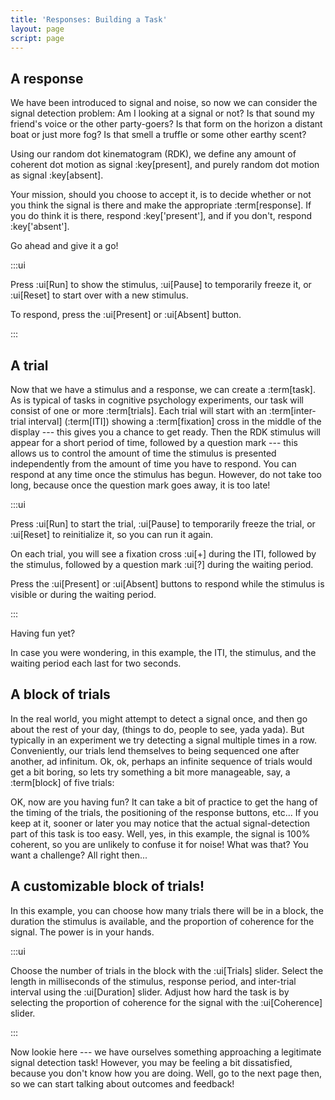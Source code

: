 ```yaml
---
title: 'Responses: Building a Task'
layout: page
script: page
---
```


## A response

We have been introduced to signal and noise, so now we can consider the signal detection problem: Am
I looking at a signal or not? Is that sound my friend's voice or the other party-goers? Is that form
on the horizon a distant boat or just more fog? Is that smell a truffle or some other earthy scent?

Using our random dot kinematogram (RDK), we define any amount of coherent dot motion as signal
:key[present], and purely random dot motion as signal :key[absent].

Your mission, should you choose to accept it, is to decide whether or not you think the signal is
there and make the appropriate :term[response]. If you do think it is there, respond
:key['present'], and if you don't, respond :key['absent']. 

Go ahead and give it a go!

<sdt-example-human>
  <detectable-control run pause reset></detectable-control>
  <rdk-task count="100" coherence="1" trials="1" probability=".5" duration="Infinity"
    wait="0" iti="0"></rdk-task>
  <detectable-response interactive feedback="none"></detectable-response>
</sdt-example-human>

:::ui

Press :ui[Run] to show the stimulus, :ui[Pause] to temporarily freeze it, or
:ui[Reset] to start over with a new stimulus.

To respond, press the :ui[Present] or :ui[Absent] button.

:::

## A trial

Now that we have a stimulus and a response, we can create a :term[task]. As is typical of tasks in
cognitive psychology experiments, our task will consist of one or more :term[trials]. Each trial
will start with an :term[inter-trial interval] (:term[ITI]) showing a :term[fixation] cross in the
middle of the display --- this gives you a chance to get ready. Then the RDK stimulus will appear
for a short period of time, followed by a question mark --- this allows us to control the amount of
time the stimulus is presented independently from the amount of time you have to respond.  You can
respond at any time once the stimulus has begun. However, do not take too long, because once the
question mark goes away, it is too late!

<sdt-example-human>
  <detectable-control run pause reset ></detectable-control>
  <rdk-task count="100" coherence="1" trials="1" probability=".5" duration="2000"
    wait="2000" iti="2000"></rdk-task>
  <detectable-response interactive feedback="none"></detectable-response>
</sdt-example-human>

:::ui

Press :ui[Run] to start the trial, :ui[Pause] to temporarily freeze the trial, or
:ui[Reset] to reinitialize it, so you can run it again.

On each trial, you will see a fixation cross :ui[+] during the ITI, followed by the stimulus,
followed by a question mark :ui[?] during the waiting period.

Press the :ui[Present] or :ui[Absent] buttons to respond while the stimulus is visible or during the
waiting period.

:::

Having fun yet?

In case you were wondering, in this example, the ITI, the stimulus, and the waiting period each last for two seconds.

## A block of trials

In the real world, you might attempt to detect a signal once, and then go about the rest of your
day, (things to do, people to see, yada yada). But typically in an experiment we try detecting a
signal multiple times in a row. Conveniently, our trials lend themselves to being sequenced one
after another, ad infinitum. Ok, ok, perhaps an infinite sequence of trials would get a bit boring,
so lets try something a bit more manageable, say, a :term[block] of five trials:

<sdt-example-human>
  <detectable-control run pause reset></detectable-control>
  <rdk-task count="100" coherence="1" trials="5" probability=".5" duration="2000"
    wait="2000" iti="2000"></rdk-task>
  <detectable-response interactive feedback="none"></detectable-response>
</sdt-example-human>

OK, now are you having fun? It can take a bit of practice to get the hang of the timing of the
trials, the positioning of the response buttons, etc... If you keep at it, sooner or later you may
notice that the actual signal-detection part of this task is too easy. Well, yes, in this example,
the signal is 100% coherent, so you are unlikely to confuse it for noise! What was that? You want a
challenge? All right then...

## A customizable block of trials!

In this example, you can choose how many trials there will be in a block, the duration the stimulus
is available, and the proportion of coherence for the signal. The power is in your hands.

<sdt-example-human>
  <detectable-control run pause reset coherence=".5" trials="5" duration="2000"></detectable-control>
  <rdk-task count="100" coherence=".5" trials="5" probability=".5" duration="2000"
    wait="2000" iti="2000"></rdk-task>
  <detectable-response  interactive feedback="none"></detectable-response>
</sdt-example-human>

:::ui

Choose the number of trials in the block with the :ui[Trials] slider. Select the length in
milliseconds of the stimulus, response period, and inter-trial interval using the :ui[Duration]
slider. Adjust how hard the task is by selecting the proportion of coherence for the signal with the
:ui[Coherence] slider.

:::

Now lookie here --- we have ourselves something approaching a legitimate signal detection task!
However, you may be feeling a bit dissatisfied, because you don't know how you are doing. Well, go
to the next page then, so we can start talking about outcomes and feedback!
